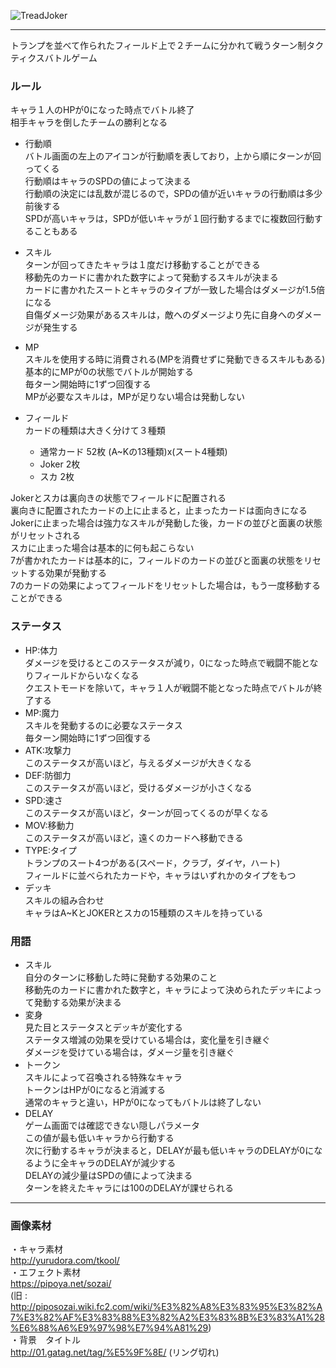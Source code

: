 ![TreadJoker](./image/cooltext262030964255809.png "TreadJoker")

***

トランプを並べて作られたフィールド上で２チームに分かれて戦うターン制タクティクスバトルゲーム

### ルール
キャラ１人のHPが0になった時点でバトル終了  
相手キャラを倒したチームの勝利となる

- 行動順  
バトル画面の左上のアイコンが行動順を表しており，上から順にターンが回ってくる  
行動順はキャラのSPDの値によって決まる  
行動順の決定には乱数が混じるので，SPDの値が近いキャラの行動順は多少前後する  
SPDが高いキャラは，SPDが低いキャラが１回行動するまでに複数回行動することもある  

- スキル  
ターンが回ってきたキャラは１度だけ移動することができる  
移動先のカードに書かれた数字によって発動するスキルが決まる  
カードに書かれたスートとキャラのタイプが一致した場合はダメージが1.5倍になる  
自傷ダメージ効果があるスキルは，敵へのダメージより先に自身へのダメージが発生する

- MP  
スキルを使用する時に消費される(MPを消費せずに発動できるスキルもある)  
基本的にMPが0の状態でバトルが開始する  
毎ターン開始時に1ずつ回復する  
MPが必要なスキルは，MPが足りない場合は発動しない

- フィールド  
カードの種類は大きく分けて３種類
	- 通常カード 52枚 (A~Kの13種類)x(スート4種類)  
	- Joker 2枚  
	- スカ 2枚  

 Jokerとスカは裏向きの状態でフィールドに配置される  
 裏向きに配置されたカードの上に止まると，止まったカードは面向きになる  
 Jokerに止まった場合は強力なスキルが発動した後，カードの並びと面裏の状態がリセットされる  
 スカに止まった場合は基本的に何も起こらない  
 7が書かれたカードは基本的に，フィールドのカードの並びと面裏の状態をリセットする効果が発動する  
 7のカードの効果によってフィールドをリセットした場合は，もう一度移動することができる

### ステータス
- HP:体力  
ダメージを受けるとこのステータスが減り，0になった時点で戦闘不能となりフィールドからいなくなる  
クエストモードを除いて，キャラ１人が戦闘不能となった時点でバトルが終了する
- MP:魔力  
スキルを発動するのに必要なステータス  
毎ターン開始時に1ずつ回復する
- ATK:攻撃力  
このステータスが高いほど，与えるダメージが大きくなる
- DEF:防御力  
このステータスが高いほど，受けるダメージが小さくなる
- SPD:速さ  
このステータスが高いほど，ターンが回ってくるのが早くなる
- MOV:移動力  
このステータスが高いほど，遠くのカードへ移動できる
- TYPE:タイプ  
トランプのスート4つがある(スペード，クラブ，ダイヤ，ハート)  
フィールドに並べられたカードや，キャラはいずれかのタイプをもつ
- デッキ  
スキルの組み合わせ  
キャラはA~KとJOKERとスカの15種類のスキルを持っている

### 用語
- スキル  
自分のターンに移動した時に発動する効果のこと  
移動先のカードに書かれた数字と，キャラによって決められたデッキによって発動する効果が決まる
- 変身  
見た目とステータスとデッキが変化する  
ステータス増減の効果を受けている場合は，変化量を引き継ぐ  
ダメージを受けている場合は，ダメージ量を引き継ぐ
- トークン  
スキルによって召喚される特殊なキャラ  
トークンはHPが0になると消滅する  
通常のキャラと違い，HPが0になってもバトルは終了しない
- DELAY  
ゲーム画面では確認できない隠しパラメータ  
この値が最も低いキャラから行動する  
次に行動するキャラが決まると，DELAYが最も低いキャラのDELAYが0になるように全キャラのDELAYが減少する  
DELAYの減少量はSPDの値によって決まる  
ターンを終えたキャラには100のDELAYが課せられる  

***

### 画像素材
・キャラ素材  
http://yurudora.com/tkool/  
・エフェクト素材  
https://pipoya.net/sozai/  
(旧 : http://piposozai.wiki.fc2.com/wiki/%E3%82%A8%E3%83%95%E3%82%A7%E3%82%AF%E3%83%88%E3%82%A2%E3%83%8B%E3%83%A1%28%E6%88%A6%E9%97%98%E7%94%A81%29)  
・背景　タイトル  
http://01.gatag.net/tag/%E5%9F%8E/ (リング切れ)
